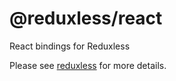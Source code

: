 # @reduxless/react

React bindings for Reduxless

Please see [reduxless](https://dhassaine.github.io/reduxless/) for more details.
